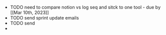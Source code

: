- TODO  need to compare notion vs log seq and sitck to one tool - due by [[Mar 10th, 2023]]
- TODO  send sprint update emails
- TODO send
-